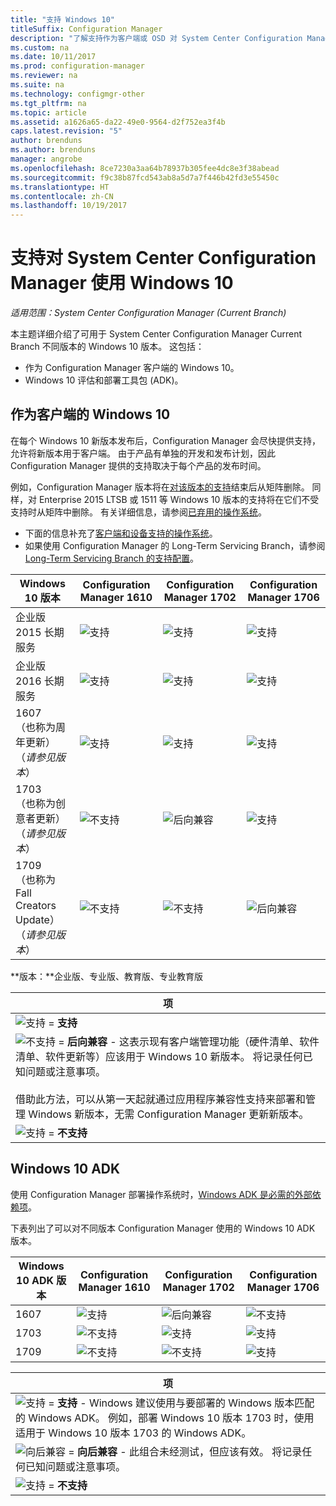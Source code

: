 ```yaml
---
title: "支持 Windows 10"
titleSuffix: Configuration Manager
description: "了解支持作为客户端或 OSD 对 System Center Configuration Manager 使用的 Windows 10 版本。"
ms.custom: na
ms.date: 10/11/2017
ms.prod: configuration-manager
ms.reviewer: na
ms.suite: na
ms.technology: configmgr-other
ms.tgt_pltfrm: na
ms.topic: article
ms.assetid: a1626a65-da22-49e0-9564-d2f752ea3f4b
caps.latest.revision: "5"
author: brenduns
ms.author: brenduns
manager: angrobe
ms.openlocfilehash: 8ce7230a3aa64b78937b305fee4dc8e3f38abead
ms.sourcegitcommit: f9c38b87fcd543ab8a5d7a7f446b42fd3e55450c
ms.translationtype: HT
ms.contentlocale: zh-CN
ms.lasthandoff: 10/19/2017
---
```

# <a name="support-for-windows-10-for-system-center-configuration-manager"></a>支持对 System Center Configuration Manager 使用 Windows 10  

*适用范围：System Center Configuration Manager (Current Branch)*


 本主题详细介绍了可用于 System Center Configuration Manager Current Branch 不同版本的 Windows 10 版本。 这包括：
 -  作为 Configuration Manager 客户端的 Windows 10。
 -  Windows 10 评估和部署工具包 (ADK)。

## <a name="windows-10-as-a-client"></a>作为客户端的 Windows 10
在每个 Windows 10 新版本发布后，Configuration Manager 会尽快提供支持，允许将新版本用于客户端。 由于产品有单独的开发和发布计划，因此 Configuration Manager 提供的支持取决于每个产品的发布时间。

例如，Configuration Manager 版本将在[对该版本的支持](/sccm/core/servers/manage/current-branch-versions-supported)结束后从矩阵删除。 同样，对 Enterprise 2015 LTSB 或 1511 等 Windows 10 版本的支持将在它们不受支持时从矩阵中删除。 有关详细信息，请参阅[已弃用的操作系统](/sccm/core/plan-design/changes/removed-and-deprecated-features#deprecated-operating-systems)。

-   下面的信息补充了[客户端和设备支持的操作系统](/sccm/core/plan-design/configs/supported-operating-systems-for-clients-and-devices)。
-   如果使用 Configuration Manager 的 Long-Term Servicing Branch，请参阅 [Long-Term Servicing Branch 的支持配置](/sccm/core/understand/supported-configurations-for-ltsb)。

|Windows 10 版本                    |Configuration Manager 1610          |    Configuration Manager 1702          |    Configuration Manager 1706 |
|---------------------|-----|-----|-----|
|企业版 2015 长期服务                   |![支持](media/green_check.png) |![支持](media/green_check.png) |![支持](media/green_check.png) |
|企业版 2016 长期服务                   |![支持](media/green_check.png) |![支持](media/green_check.png) |![支持](media/green_check.png) |
|1607   <br />（也称为周年更新）<br />（*请参见版本*）   |![支持](media/green_check.png) |![支持](media/green_check.png)            |![支持](media/green_check.png) |
|1703   <br />（也称为创意者更新）<br />（*请参见版本*）      |![不支持](media/Red_X.png)   |![后向兼容](media/blue_compat.png) |![支持](media/green_check.png) |
|1709   <br />（也称为 Fall Creators Update）<br />（*请参见版本*） |![不支持](media/Red_X.png)   |![不支持](media/Red_X.png)   |![后向兼容](media/blue_compat.png) |



**版本：**企业版、专业版、教育版、专业教育版   

|项|
|--|
|![支持](media/green_check.png) = **支持**  |
|![不支持](media/blue_compat.png)  = **后向兼容** - 这表示现有客户端管理功能（硬件清单、软件清单、软件更新等）应该用于 Windows 10 新版本。 将记录任何已知问题或注意事项。 <br><br>借助此方法，可以从第一天起就通过应用程序兼容性支持来部署和管理 Windows 新版本，无需 Configuration Manager 更新新版本。 |
|![支持](media/Red_X.png) = **不支持**|


## <a name="windows-10-adk"></a>Windows 10 ADK
使用 Configuration Manager 部署操作系统时，[Windows ADK 是必需的外部依赖项](/sccm/osd/plan-design/infrastructure-requirements-for-operating-system-deployment)。

下表列出了可以对不同版本 Configuration Manager 使用的 Windows 10 ADK 版本。

|Windows 10 ADK 版本  |Configuration Manager 1610 |Configuration Manager 1702   |Configuration Manager 1706 |
|--------------------|-----|-----|-----|
|1607  |![支持](media/green_check.png)           |![后向兼容](media/blue_compat.png) |![不支持](media/Red_X.png)|
|1703  |![不支持](media/Red_X.png)             |![支持](media/green_check.png)            |![支持](media/green_check.png) |  
|1709  |![不支持](media/Red_X.png)             |![不支持](media/Red_X.png)              |![支持](media/green_check.png) |  

|项|
|--|
|![支持](media/green_check.png)  =  **支持** - Windows 建议使用与要部署的 Windows 版本匹配的 Windows ADK。 例如，部署 Windows 10 版本 1703 时，使用适用于 Windows 10 版本 1703 的 Windows ADK。  |
|![向后兼容](media/blue_compat.png)   =  **向后兼容** - 此组合未经测试，但应该有效。 将记录任何已知问题或注意事项。 |
|![支持](media/Red_X.png) = **不支持**|
